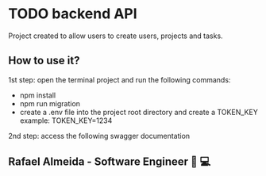 # TODO backend API

Project created to allow users to create users, projects and tasks.

## How to use it?

1st step: open the terminal project and run the following commands:

* npm install
* npm run migration
* create a .env file into the project root directory and create a TOKEN_KEY
example: TOKEN_KEY=1234

2nd step: access the following swagger documentation


## Rafael Almeida - Software Engineer :rocket:	:computer:	
